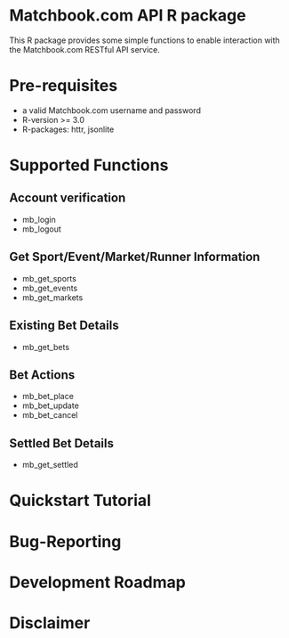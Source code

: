 # Matchbook.com API R package #

This R package provides some simple functions to enable interaction with the Matchbook.com RESTful API service.

# Pre-requisites 

* a valid Matchbook.com username and password
* R-version >= 3.0
* R-packages: httr, jsonlite

# Supported Functions

## Account verification
* mb_login
* mb_logout

## Get Sport/Event/Market/Runner Information
* mb_get_sports
* mb_get_events
* mb_get_markets

## Existing Bet Details
* mb_get_bets

## Bet Actions
* mb_bet_place
* mb_bet_update
* mb_bet_cancel

## Settled Bet Details
* mb_get_settled


# Quickstart Tutorial

# Bug-Reporting

# Development Roadmap

# Disclaimer

